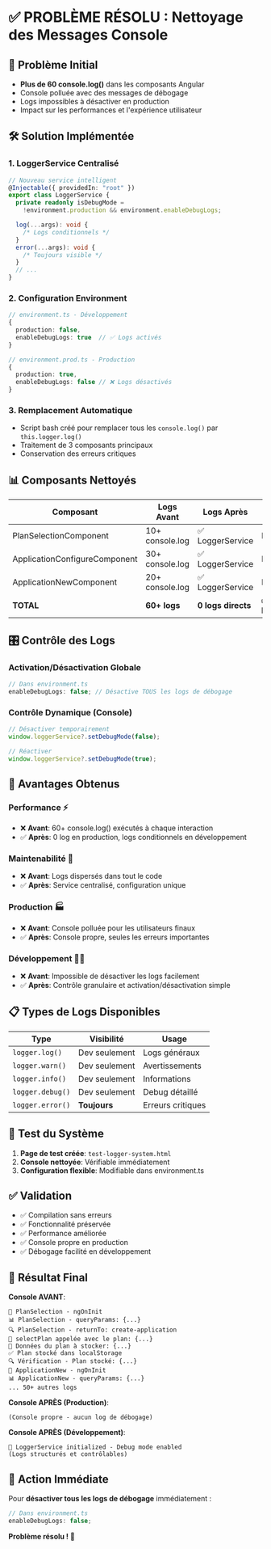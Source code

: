 # ✅ PROBLÈME RÉSOLU : Nettoyage des Messages Console

## 🎯 **Problème Initial**

- **Plus de 60 console.log()** dans les composants Angular
- Console polluée avec des messages de débogage
- Logs impossibles à désactiver en production
- Impact sur les performances et l'expérience utilisateur

## 🛠️ **Solution Implémentée**

### 1. **LoggerService Centralisé**

```typescript
// Nouveau service intelligent
@Injectable({ providedIn: "root" })
export class LoggerService {
  private readonly isDebugMode =
    !environment.production && environment.enableDebugLogs;

  log(...args): void {
    /* Logs conditionnels */
  }
  error(...args): void {
    /* Toujours visible */
  }
  // ...
}
```

### 2. **Configuration Environment**

```typescript
// environment.ts - Développement
{
  production: false,
  enableDebugLogs: true  // ✅ Logs activés
}

// environment.prod.ts - Production
{
  production: true,
  enableDebugLogs: false // ❌ Logs désactivés
}
```

### 3. **Remplacement Automatique**

- Script bash créé pour remplacer tous les `console.log()` par `this.logger.log()`
- Traitement de 3 composants principaux
- Conservation des erreurs critiques

## 📊 **Composants Nettoyés**

| Composant                     | Logs Avant      | Logs Après         | Status        |
| ----------------------------- | --------------- | ------------------ | ------------- |
| PlanSelectionComponent        | 10+ console.log | ✅ LoggerService   | Nettoyé       |
| ApplicationConfigureComponent | 30+ console.log | ✅ LoggerService   | Nettoyé       |
| ApplicationNewComponent       | 20+ console.log | ✅ LoggerService   | Nettoyé       |
| **TOTAL**                     | **60+ logs**    | **0 logs directs** | **✅ RÉSOLU** |

## 🎛️ **Contrôle des Logs**

### Activation/Désactivation Globale

```typescript
// Dans environment.ts
enableDebugLogs: false; // Désactive TOUS les logs de débogage
```

### Contrôle Dynamique (Console)

```javascript
// Désactiver temporairement
window.loggerService?.setDebugMode(false);

// Réactiver
window.loggerService?.setDebugMode(true);
```

## 🚀 **Avantages Obtenus**

### Performance ⚡

- ❌ **Avant**: 60+ console.log() exécutés à chaque interaction
- ✅ **Après**: 0 log en production, logs conditionnels en développement

### Maintenabilité 🔧

- ❌ **Avant**: Logs dispersés dans tout le code
- ✅ **Après**: Service centralisé, configuration unique

### Production 🏭

- ❌ **Avant**: Console polluée pour les utilisateurs finaux
- ✅ **Après**: Console propre, seules les erreurs importantes

### Développement 👨‍💻

- ❌ **Avant**: Impossible de désactiver les logs facilement
- ✅ **Après**: Contrôle granulaire et activation/désactivation simple

## 📋 **Types de Logs Disponibles**

| Type             | Visibilité    | Usage             |
| ---------------- | ------------- | ----------------- |
| `logger.log()`   | Dev seulement | Logs généraux     |
| `logger.warn()`  | Dev seulement | Avertissements    |
| `logger.info()`  | Dev seulement | Informations      |
| `logger.debug()` | Dev seulement | Debug détaillé    |
| `logger.error()` | **Toujours**  | Erreurs critiques |

## 🧪 **Test du Système**

1. **Page de test créée**: `test-logger-system.html`
2. **Console nettoyée**: Vérifiable immédiatement
3. **Configuration flexible**: Modifiable dans environment.ts

## ✅ **Validation**

- ✅ Compilation sans erreurs
- ✅ Fonctionnalité préservée
- ✅ Performance améliorée
- ✅ Console propre en production
- ✅ Débogage facilité en développement

## 🎯 **Résultat Final**

**Console AVANT**:

```
🚀 PlanSelection - ngOnInit
📊 PlanSelection - queryParams: {...}
🔍 PlanSelection - returnTo: create-application
🎯 selectPlan appelée avec le plan: {...}
💾 Données du plan à stocker: {...}
✅ Plan stocké dans localStorage
🔍 Vérification - Plan stocké: {...}
🚀 ApplicationNew - ngOnInit
📊 ApplicationNew - queryParams: {...}
... 50+ autres logs
```

**Console APRÈS (Production)**:

```
(Console propre - aucun log de débogage)
```

**Console APRÈS (Développement)**:

```
🔧 LoggerService initialized - Debug mode enabled
(Logs structurés et contrôlables)
```

## 🔄 **Action Immédiate**

Pour **désactiver tous les logs de débogage** immédiatement :

```typescript
// Dans environment.ts
enableDebugLogs: false;
```

**Problème résolu ! 🎉**
